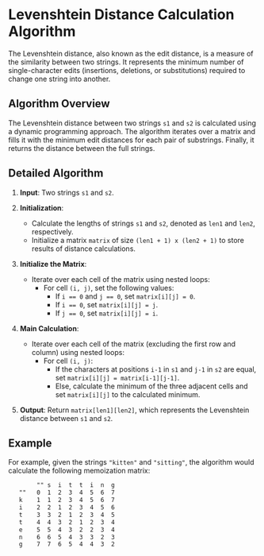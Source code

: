 # Levenshtein Distance Calculation Algorithm

The Levenshtein distance, also known as the edit distance, is a measure of the similarity between two strings. It represents the minimum number of single-character edits (insertions, deletions, or substitutions) required to change one string into another.

## Algorithm Overview

The Levenshtein distance between two strings `s1` and `s2` is calculated using a dynamic programming approach. The algorithm iterates over a matrix and fills it with the minimum edit distances for each pair of substrings. Finally, it returns the distance between the full strings.

## Detailed Algorithm

1. **Input**: Two strings `s1` and `s2`.

2. **Initialization**:

   - Calculate the lengths of strings `s1` and `s2`, denoted as `len1` and `len2`, respectively.
   - Initialize a matrix `matrix` of size `(len1 + 1) x (len2 + 1)` to store results of distance calculations.

3. **Initialize the Matrix**:

   - Iterate over each cell of the matrix using nested loops:
     - For cell `(i, j)`, set the following values:
       - If `i == 0` and `j == 0`, set `matrix[i][j] = 0`.
       - If `i == 0`, set `matrix[i][j] = j`.
       - If `j == 0`, set `matrix[i][j] = i`.

4. **Main Calculation**:

   - Iterate over each cell of the matrix (excluding the first row and column) using nested loops:
     - For cell `(i, j)`:
       - If the characters at positions `i-1` in `s1` and `j-1` in `s2` are equal, set `matrix[i][j] = matrix[i-1][j-1]`.
       - Else, calculate the minimum of the three adjacent cells and set `matrix[i][j]` to the calculated minimum.

5. **Output**: Return `matrix[len1][len2]`, which represents the Levenshtein distance between `s1` and `s2`.

## Example

For example, given the strings `"kitten"` and `"sitting"`, the algorithm would calculate the following memoization matrix:

```css
        "" s  i  t  t  i  n  g
   ""   0  1  2  3  4  5  6  7
   k    1  1  2  3  4  5  6  7
   i    2  2  1  2  3  4  5  6
   t    3  3  2  1  2  3  4  5
   t    4  4  3  2  1  2  3  4
   e    5  5  4  3  2  2  3  4
   n    6  6  5  4  3  3  2  3
   g    7  7  6  5  4  4  3  2
```
